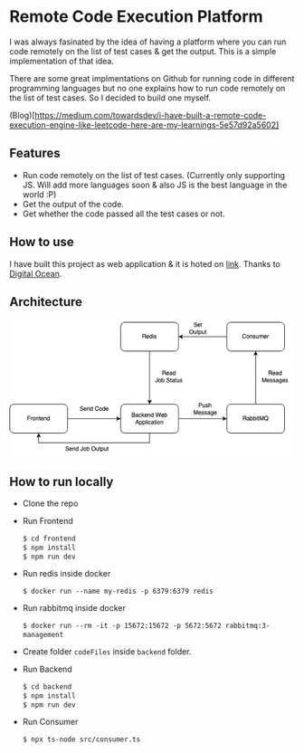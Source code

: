# Remote Code Execution Platform

I was always fasinated by the idea of having a platform where you can run code remotely on the list of test cases & get the output. This is a simple implementation of that idea.

There are some great implmentations on Github for running code in different programming languages but no one explains how to run code remotely on the list of test cases. So I decided to build one myself.

(Blog)[https://medium.com/towardsdev/i-have-built-a-remote-code-execution-engine-like-leetcode-here-are-my-learnings-5e57d92a5602]

## Features

- Run code remotely on the list of test cases. (Currently only supporting JS. Will add more languages soon & also JS is the best language in the world :P)
- Get the output of the code.
- Get whether the code passed all the test cases or not.

## How to use

I have built this project as web application & it is hoted on [link](http://139.59.193.150:3000/). Thanks to [Digital Ocean](https://www.digitalocean.com/).

## Architecture

![](./RCE.drawio.png)

## How to run locally

- Clone the repo

- Run Frontend

  ```
  $ cd frontend
  $ npm install
  $ npm run dev
  ```

- Run redis inside docker

  ```
  $ docker run --name my-redis -p 6379:6379 redis
  ```

- Run rabbitmq inside docker

  ```
  $ docker run --rm -it -p 15672:15672 -p 5672:5672 rabbitmq:3-management
  ```

- Create folder `codeFiles` inside `backend` folder.

- Run Backend

  ```
  $ cd backend
  $ npm install
  $ npm run dev
  ```

- Run Consumer

  ```
  $ npx ts-node src/consumer.ts
  ```
